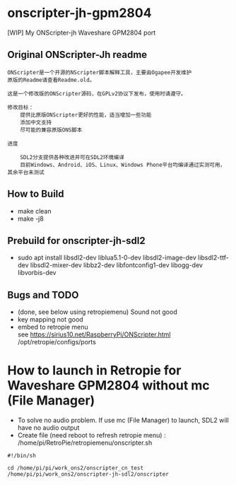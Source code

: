 ﻿# onscripter-jh-gpm2804
[WIP] My ONScripter-jh Waveshare GPM2804 port

## Original ONScripter-Jh readme
```
ONScripter是一个开源的NScripter脚本解释工具，主要由Ogapee开发维护
原版的Readme请查看Readme.old。

这是一个修改版的ONScripter源码，在GPLv2协议下发布，使用时请遵守。

修改目标：
	提供比原版ONScripter更好的性能，适当增加一些功能
	添加中文支持
	尽可能的兼容原版ONS脚本
	
进度

	SDL2分支提供各种改进并可在SDL2环境编译
	目前Windows、Android、iOS、Linux、Windows Phone平台均编译通过实测可用，其余平台未测试
```

## How to Build  
* make clean  
* make -j8   

## Prebuild for onscripter-jh-sdl2   
* sudo apt install libsdl2-dev liblua5.1-0-dev libsdl2-image-dev libsdl2-ttf-dev libsdl2-mixer-dev libbz2-dev libfontconfig1-dev libogg-dev libvorbis-dev  

## Bugs and TODO
* (done, see below using retropiemenu) Sound not good
* key mapping not good
* embed to retropie menu  
see https://sirius10.net/RaspberryPi/ONScripter.html  
/opt/retropie/configs/ports   

# How to launch in Retropie for Waveshare GPM2804 without mc (File Manager) 
* To solve no audio problem. If use mc (File Manager) to launch, SDL2 will have no audio output   
* Create file (need reboot to refresh retropie menu) : /home/pi/RetroPie/retropiemenu/onscripter.sh   
```
#!/bin/sh

cd /home/pi/pi/work_ons2/onscripter_cn_test
/home/pi/pi/work_ons2/onscripter-jh-sdl2/onscripter
```
